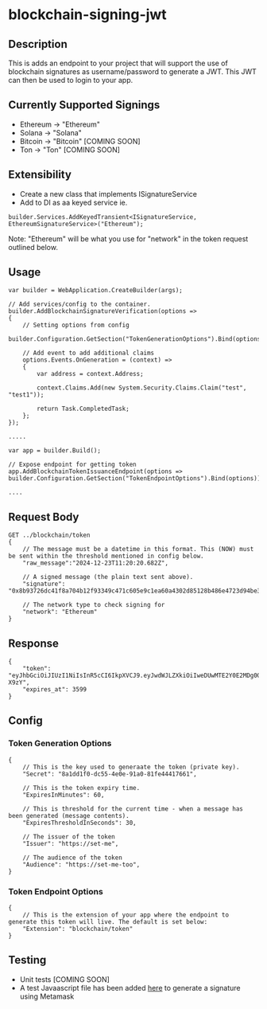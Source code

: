 # blockchain-signing-jwt

## Description

This is adds an endpoint to your project that will support the use of blockchain signatures as username/password to generate a JWT. This JWT can then be used to login to your app.

## Currently Supported Signings

- Ethereum -> "Ethereum"
- Solana -> "Solana"
- Bitcoin -> "Bitcoin" [COMING SOON]
- Ton -> "Ton" [COMING SOON]

## Extensibility

- Create a new class that implements ISignatureService
- Add to DI as aa keyed service ie.
```
builder.Services.AddKeyedTransient<ISignatureService, EthereumSignatureService>("Ethereum");
```

Note: "Ethereum" will be what you use for "network" in the token request outlined below.

## Usage

```
var builder = WebApplication.CreateBuilder(args);

// Add services/config to the container.
builder.AddBlockchainSignatureVerification(options => 
{
    // Setting options from config
    builder.Configuration.GetSection("TokenGenerationOptions").Bind(options);

    // Add event to add additional claims
    options.Events.OnGeneration = (context) =>
    {
        var address = context.Address;

        context.Claims.Add(new System.Security.Claims.Claim("test", "test1"));

        return Task.CompletedTask;
    };
});

.....
```

```
var app = builder.Build();

// Expose endpoint for getting token
app.AddBlockchainTokenIssuanceEndpoint(options => builder.Configuration.GetSection("TokenEndpointOptions").Bind(options));

....
```

## Request Body

```
GET ../blockchain/token
{
    // The message must be a datetime in this format. This (NOW) must be sent within the threshold mentioned in config below. 
    "raw_message":"2024-12-23T11:20:20.682Z",

    // A signed message (the plain text sent above). 
    "signature": "0x8b93726dc41f8a704b12f93349c471c605e9c1ea60a4302d85128b486e4723d94be330bc6b0238cf246e6ebfe7e95c532bf4b461ad424900b110f87f952a89c81c",

    // The network type to check signing for
    "network": "Ethereum"
}
```

## Response

```
{
    "token": "eyJhbGciOiJIUzI1NiIsInR5cCI6IkpXVCJ9.eyJwdWJLZXkiOiIweDUwMTE2Y0E2MDg0OUNCZmMxRDMwYjUwZEVkOGIyZGJCMThEMjFBRkEiLCJuYmYiOjE3MzQ5NTI4MzcsImV4cCI6MTczNDk1NjQzNywiaWF0IjoxNzM0OTUyODM3LCJpc3MiOiJodHRwczovL3NldC1tZSIsImF1ZCI6Imh0dHBzOi8vc2V0LW1lLXRvbyJ9.RNiEdAtaZYRzOUkifLc8nCAUZEGJskwrQLVwFx-X9zY",
    "expires_at": 3599
}
```

## Config

### Token Generation Options
```
{
    // This is the key used to generaate the token (private key).
    "Secret": "8a1dd1f0-dc55-4e0e-91a0-81fe44417661",

    // This is the token expiry time. 
    "ExpiresInMinutes": 60,

    // This is threshold for the current time - when a message has been generated (message contents).
    "ExpiresThresholdInSeconds": 30,

    // The issuer of the token
    "Issuer": "https://set-me",

    // The audience of the token
    "Audience": "https://set-me-too",
}
```

### Token Endpoint Options
```
{
    // This is the extension of your app where the endpoint to generate this token will live. The default is set below:
    "Extension": "blockchain/token"
}
```

## Testing

- Unit tests [COMING SOON]
- A test Javaascript file has been added [here](https://github.com/mshrm-studio/blockchain-signing-jwt/blob/main/Blockchain.Signing.Auth/Blockchain.Signing.Auth/JS/get-signature.js) to generate a signature using Metamask
